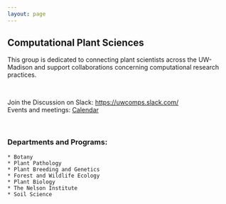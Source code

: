 ```yaml
---
layout: page
---
```


## Computational Plant Sciences  
This group is dedicated to connecting plant scientists across the UW-Madison and support collaborations concerning computational research practices.  

<br>

Join the Discussion on Slack: <https://uwcomps.slack.com/>    
Events and meetings: [Calendar](https://uw-madison-comps.github.io/calendar)  

<br>

### Departments and Programs:  
    * Botany  
    * Plant Pathology  
    * Plant Breeding and Genetics  
    * Forest and Wildlife Ecology  
    * Plant Biology  
    * The Nelson Institute  
    * Soil Science  
